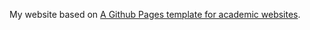 My website based on [A Github Pages template for academic websites](https://github.com/academicpages/academicpages.github.io).
